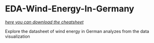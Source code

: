 # EDA-Wind-Energy-In-Germany
[*here you can download the cheatsheet*](https://www.kaggle.com/blastchar/telco-customer-churn)

Explore the datasheet of wind energy in German analyzes from the data visualization
